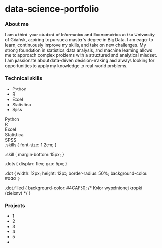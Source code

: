 # data-science-portfolio

### About me
I am a third-year student of Informatics and Econometrics at the University of Gdańsk, aspiring to pursue a master's degree in Big Data. I am eager to learn, continuously improve my skills, and take on new challenges. My strong foundation in statistics, data analysis, and machine learning allows me to approach complex problems with a structured and analytical mindset. I am passionate about data-driven decision-making and always looking for opportunities to apply my knowledge to real-world problems.

### Technical skills
- Python
- R
- Excel
- Statistica
- Spss
<div class="skills">
  <div class="skill">
    <label>Python</label>
    <div class="dots">
      <span class="dot filled"></span>
      <span class="dot filled"></span>
      <span class="dot filled"></span>
      <span class="dot filled"></span>
      <span class="dot"></span>
    </div>
  </div>
  
  <div class="skill">
    <label>R</label>
    <div class="dots">
      <span class="dot filled"></span>
      <span class="dot filled"></span>
      <span class="dot filled"></span>
      <span class="dot"></span>
      <span class="dot"></span>
    </div>
  </div>

  <div class="skill">
    <label>Excel</label>
    <div class="dots">
      <span class="dot filled"></span>
      <span class="dot filled"></span>
      <span class="dot filled"></span>
      <span class="dot filled"></span>
      <span class="dot"></span>
    </div>
  </div>

  <div class="skill">
    <label>Statistica</label>
    <div class="dots">
      <span class="dot filled"></span>
      <span class="dot filled"></span>
      <span class="dot"></span>
      <span class="dot"></span>
      <span class="dot"></span>
    </div>
  </div>

  <div class="skill">
    <label>SPSS</label>
    <div class="dots">
      <span class="dot filled"></span>
      <span class="dot filled"></span>
      <span class="dot filled"></span>
      <span class="dot"></span>
      <span class="dot"></span>
    </div>
  </div>
</div>
.skills {
  font-size: 1.2em;
}

.skill {
  margin-bottom: 15px;
}

.dots {
  display: flex;
  gap: 5px;
}

.dot {
  width: 12px;
  height: 12px;
  border-radius: 50%;
  background-color: #ddd;
}

.dot.filled {
  background-color: #4CAF50; /* Kolor wypełnionej kropki (zielony) */
}

### Projects
- 1
- 2
- 3
- 4
- 5
- 
